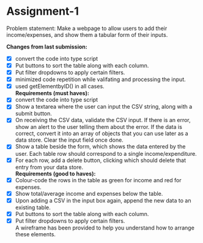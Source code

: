# Assignment-1
Problem statement: Make a webpage to allow users to add their income/expenses, and show them a tabular form of their inputs.<br>

<strong>Changes from last submission:</strong>
- [x] convert the code into type script
- [x] Put buttons to sort the table along with each column.
- [x] Put filter dropdowns to apply certain filters.
- [x] minimized code repetition while valifating and processing the input.
- [x] used getElementbyID() in all cases.<br>
<strong>Requirements (must haves):</strong>
- [x] convert the code into type script
- [x] Show a textarea where the user can input the CSV string, along with a submit button.
- [x] On receiving the CSV data, validate the CSV input. If there is an error, show an alert to the user telling them about the error. If the data is correct, convert it into an array of objects that you can use later as a data store. Clear the input field once done.
- [x] Show a table beside the form, which shows the data entered by the user. Each table row should correspond to a single income/expenditure.
- [x] For each row, add a delete button, clicking which should delete that entry from your data store.<br>
<strong>Requirements (good to haves):</strong>
- [x] Colour-code the rows in the table as green for income and red for expenses.
- [x] Show total/average income and expenses below the table.
- [x] Upon adding a CSV in the input box again, append the new data to an existing table.
- [x] Put buttons to sort the table along with each column.
- [x] Put filter dropdowns to apply certain filters.<br>
A wireframe has been provided to help you understand how to arrange these elements.
